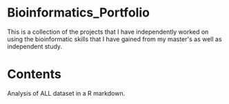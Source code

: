 # Bioinformatics_Portfolio
This is a collection of the projects that I have independently worked on using the bioinformatic skills that I have gained from my master's as well as independent study. 

# Contents 

Analysis of ALL dataset in a R markdown. 
